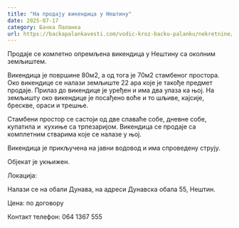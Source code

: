 ```yaml
---
title: "На продају викендица у Нештину"
date: 2025-07-17
category: Бачка Паланка
url: https://backapalankavesti.com/vodic-kroz-backu-palanku/nekretnine/na-prodaju-vikendica-u-nestinu2-d/
---
```


Продаје се комлетно опремљена викендица у Нештину са околним земљиштем.

Викендица је површине 80м2, а од тога је 70м2 стамбеног простора. Око викендице се налази земљиште 22 ара које је такође предмет продаје. Прилаз до викендице је уређен и има два улаза ка њој. На земљишту око викендице је посађено воће и то шљиве, кајсије, брескве, ораси и трешње.

Стамбени простор се састоји од две спаваће собе, дневне собе, купатила и  кухиње са трпезаријом. Викендица се продаје са комплетним стварима које се налазе у њој.

Викендица је прикључена на јавни водовод и има спроведену струју.

Објекат је укњижен.

Локација:

Налази се на обали Дунава, на адреси Дунавска обала 55, Нештин.

Цена: по договору

Контакт телефон: 064 1367 555
